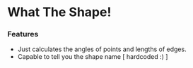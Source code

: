 # What The Shape!

### Features

- Just calculates the angles of points and lengths of edges.
- Capable to tell you the shape name [ hardcoded :) ]